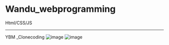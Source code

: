 # Wandu_webprogramming
Html/CSS/JS

-------------------------------------------------------------------
YBM _Clonecoding
![image](https://github.com/teabag759/Wandu_Webprogramming/assets/127467306/72bf6a25-7f82-429f-bf4a-52466fd5d6f5)
![image](https://github.com/teabag759/Wandu_Webprogramming/assets/127467306/05adb1e0-193d-48f3-9db1-979c9a75c14f)
